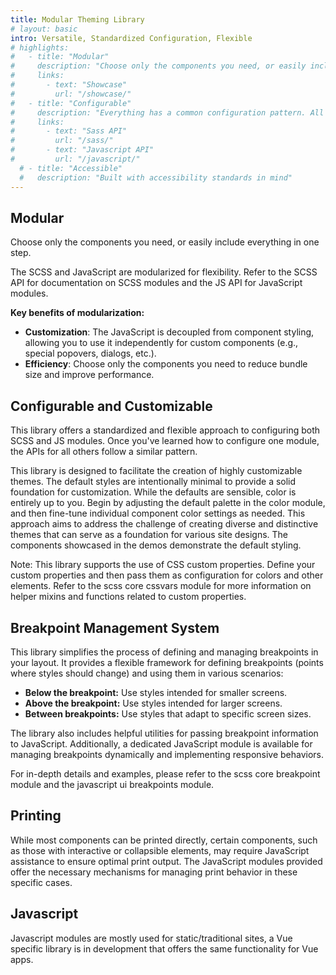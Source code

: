```yaml
---
title: Modular Theming Library
# layout: basic
intro: Versatile, Standardized Configuration, Flexible
# highlights:
#   - title: "Modular"
#     description: "Choose only the components you need, or easily include everything in one step"
#     links:
#       - text: "Showcase"
#         url: "/showcase/"
#   - title: "Configurable"
#     description: "Everything has a common configuration pattern. All configuration is documented in API documentation"
#     links:
#       - text: "Sass API"
#         url: "/sass/"
#       - text: "Javascript API"
#         url: "/javascript/"
  # - title: "Accessible"
  #   description: "Built with accessibility standards in mind"
---
```


## Modular

Choose only the components you need, or easily include everything in one step.

The SCSS and JavaScript are modularized for flexibility. Refer to the SCSS API for documentation on SCSS modules and the JS API for JavaScript modules.

**Key benefits of modularization:**

- **Customization**: The JavaScript is decoupled from component styling, allowing you to use it independently for custom components (e.g., special popovers, dialogs, etc.).
- **Efficiency**: Choose only the components you need to reduce bundle size and improve performance.

## Configurable and Customizable

This library offers a standardized and flexible approach to configuring both SCSS and JS modules. Once you've learned how to configure one module, the APIs for all others follow a similar pattern.

This library is designed to facilitate the creation of highly customizable themes. The default styles are intentionally minimal to provide a solid foundation for customization. While the defaults are sensible, color is entirely up to you. Begin by adjusting the default palette in the color module, and then fine-tune individual component color settings as needed. This approach aims to address the challenge of creating diverse and distinctive themes that can serve as a foundation for various site designs. The components showcased in the demos demonstrate the default styling. 

Note: This library supports the use of CSS custom properties. Define your custom properties and then pass them as configuration for colors and other elements. Refer to the scss core cssvars module for more information on helper mixins and functions related to custom properties.

## Breakpoint Management System

This library simplifies the process of defining and managing breakpoints in your layout. It provides a flexible framework for defining breakpoints (points where styles should change) and using them in various scenarios:

- **Below the breakpoint:** Use styles intended for smaller screens.
- **Above the breakpoint:** Use styles intended for larger screens.
- **Between breakpoints:** Use styles that adapt to specific screen sizes.

The library also includes helpful utilities for passing breakpoint information to JavaScript. Additionally, a dedicated JavaScript module is available for managing breakpoints dynamically and implementing responsive behaviors.

For in-depth details and examples, please refer to the scss core breakpoint module and the javascript ui breakpoints module.

## Printing

While most components can be printed directly, certain components, such as those with interactive or collapsible elements, may require JavaScript assistance to ensure optimal print output. The JavaScript modules provided offer the necessary mechanisms for managing print behavior in these specific cases.

## Javascript

 Javascript modules are mostly used for static/traditional sites, a Vue specific library is in development that offers the same functionality for Vue apps.








